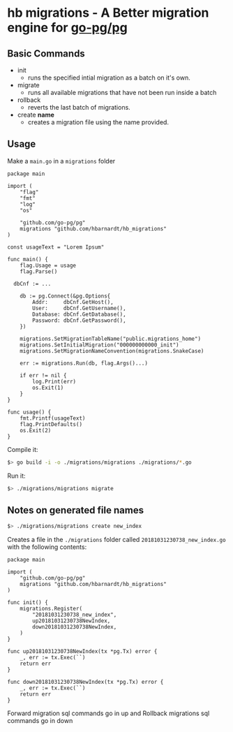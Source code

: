 # hb migrations - A Better migration engine for [go-pg/pg](https://github.com/go-pg/pg)

## Basic Commands
- init
  - runs the specified intial migration as a batch on it's own.
- migrate
  - runs all available migrations that have not been run inside a batch
- rollback 
  - reverts the last batch of migrations.
- create **name**
  - creates a migration file using the name provided.

## Usage
Make a `main.go` in a `migrations` folder

```golang
package main

import (
	"flag"
	"fmt"
	"log"
	"os"

	"github.com/go-pg/pg"
	migrations "github.com/hbarnardt/hb_migrations"
)

const usageText = "Lorem Ipsum"

func main() {
	flag.Usage = usage
	flag.Parse()

  dbCnf := ...

	db := pg.Connect(&pg.Options{
		Addr:     dbCnf.GetHost(),
		User:     dbCnf.GetUsername(),
		Database: dbCnf.GetDatabase(),
		Password: dbCnf.GetPassword(),
	})

	migrations.SetMigrationTableName("public.migrations_home")
	migrations.SetInitialMigration("000000000000_init")
	migrations.SetMigrationNameConvention(migrations.SnakeCase)

	err := migrations.Run(db, flag.Args()...)

	if err != nil {
		log.Print(err)
		os.Exit(1)
	}
}

func usage() {
	fmt.Printf(usageText)
	flag.PrintDefaults()
	os.Exit(2)
}
```

Compile it:
```bash
$> go build -i -o ./migrations/migrations ./migrations/*.go
```

Run it:
```bash
$> ./migrations/migrations migrate
```

## Notes on generated file names
```bash
$> ./migrations/migrations create new_index
```
Creates a file in the `./migrations` folder called `20181031230738_new_index.go` with the following contents:

```golang
package main

import (
	"github.com/go-pg/pg"
	migrations "github.com/hbarnardt/hb_migrations"
)

func init() {
	migrations.Register(
		"20181031230738_new_index",
		up20181031230738NewIndex,
		down20181031230738NewIndex,
	)
}

func up20181031230738NewIndex(tx *pg.Tx) error {
	_, err := tx.Exec(``)
	return err
}

func down20181031230738NewIndex(tx *pg.Tx) error {
	_, err := tx.Exec(``)
	return err
}
```

Forward migration sql commands go in up and Rollback migrations sql commands go in down
